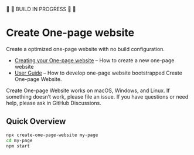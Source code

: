 🚧 🚧 BUILD IN PROGRESS 🚧 🚧

# Create One-page website
Create a optimized one-page website with no build configuration.

- [Creating your One-page website](https://www.google.fr) – How to create a new one-page website
- [User Guide](https://www.google.fr) – How to develop one-page website bootstrapped Create One-page Website.

Create One-page Website works on macOS, Windows, and Linux.
If something doesn’t work, please file an issue.
If you have questions or need help, please ask in GitHub Discussions.

## Quick Overview

```sh
npx create-one-page-website my-page
cd my-page
npm start
```

